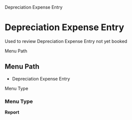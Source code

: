 
Depreciation Expense Entry
# Depreciation Expense Entry


Used to review Depreciation Expense Entry not yet booked

Menu Path
## Menu Path



- Depreciation Expense Entry

Menu Type
### Menu Type

**Report**

